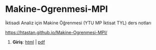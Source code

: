 # Makine-Ogrenmesi-MPI

İktisadi Analiz için Makine Öğrenmesi (YTU MP İktisat TYL) ders notları 

<https://htastan.github.io/Makine-Ogrenmesi-MPI/>



1. **Giriş**: [html](/Sunumlar/01-Giris.html) | [pdf](Sunumlar/01-Giris.pdf)



